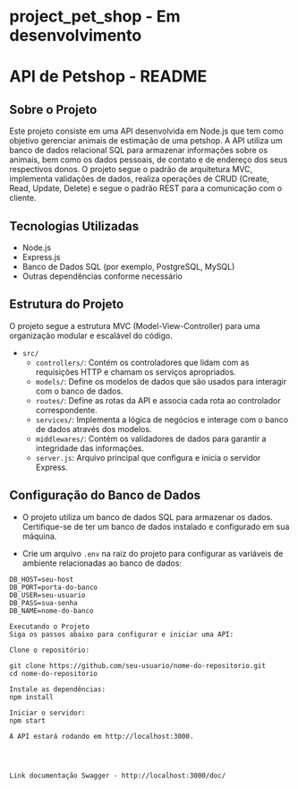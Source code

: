# project_pet_shop - Em desenvolvimento
# API de Petshop - README

## Sobre o Projeto

Este projeto consiste em uma API desenvolvida em Node.js que tem como objetivo gerenciar animais de estimação de uma petshop. A API utiliza um banco de dados relacional SQL para armazenar informações sobre os animais, bem como os dados pessoais, de contato e de endereço dos seus respectivos donos. O projeto segue o padrão de arquitetura MVC, implementa validações de dados, realiza operações de CRUD (Create, Read, Update, Delete) e segue o padrão REST para a comunicação com o cliente.

## Tecnologias Utilizadas

- Node.js
- Express.js
- Banco de Dados SQL (por exemplo, PostgreSQL, MySQL)
- Outras dependências conforme necessário

## Estrutura do Projeto

O projeto segue a estrutura MVC (Model-View-Controller) para uma organização modular e escalável do código.

- `src/`
  - `controllers/`: Contém os controladores que lidam com as requisições HTTP e chamam os serviços apropriados.
  - `models/`: Define os modelos de dados que são usados para interagir com o banco de dados.
  - `routes/`: Define as rotas da API e associa cada rota ao controlador correspondente.
  - `services/`: Implementa a lógica de negócios e interage com o banco de dados através dos modelos.
  - `middlewares/`: Contém os validadores de dados para garantir a integridade das informações.
  - `server.js`: Arquivo principal que configura e inicia o servidor Express.

## Configuração do Banco de Dados

- O projeto utiliza um banco de dados SQL para armazenar os dados. Certifique-se de ter um banco de dados instalado e configurado em sua máquina.

- Crie um arquivo `.env` na raiz do projeto para configurar as variáveis de ambiente relacionadas ao banco de dados:

```env
DB_HOST=seu-host
DB_PORT=porta-do-banco
DB_USER=seu-usuario
DB_PASS=sua-senha
DB_NAME=nome-do-banco

Executando o Projeto
Siga os passos abaixo para configurar e iniciar uma API:

Clone o repositório:

git clone https://github.com/seu-usuario/nome-do-repositorio.git
cd nome-do-repositorio

Instale as dependências:
npm install

Iniciar o servidor:
npm start

A API estará rodando em http://localhost:3000.




Link documentação Swagger - http://localhost:3000/doc/
